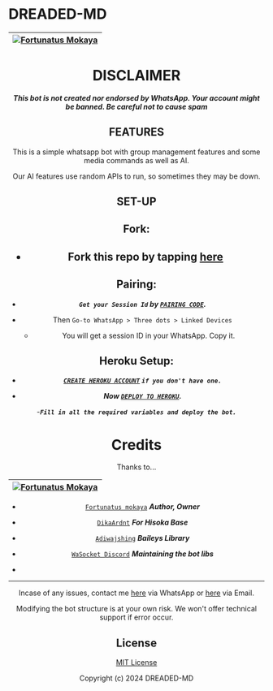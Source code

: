 # DREADED-MD

<div align="center">

| [![Fortunatus Mokaya](https://github.com/Fortunatusmokaya.png?lenght=50width=50)](https://github.com/Fortunatusmokaya)|
|----|


# DISCLAIMER

***This bot is not created nor endorsed by WhatsApp. Your account might be banned. Be careful not to cause spam***

## FEATURES
This is a simple whatsapp bot with group management features and some media commands as well as AI.

Our AI features use random APIs to run, so sometimes they may be down.

## SET-UP

## Fork:

<h2 align="center">   

- Fork this repo by tapping  [here](https://github.com/Fortunatusmokaya/dreaded-md/fork)


## Pairing:


- ***`Get your Session Id` by  [`PAIRING CODE`](https://dreaded-pair-862e5480d53e.herokuapp.com/pair).***

- Then `Go-to WhatsApp > Three dots > Linked Devices`
   - You will get a session ID in your WhatsApp. Copy it.

## Heroku Setup:

   - ***[`CREATE HEROKU ACCOUNT`](https://signup.heroku.com/) `if you don't have one.`***


- ***Now [`DEPLOY TO HEROKU`](https://dashboard.heroku.com/new?template=https://github.com/Fortunatusmokaya/dreaded-md).***

-***`Fill in all the required variables and deploy the bot.`***


# Credits

Thanks to...

<div align="center">

| [![Fortunatus Mokaya](https://github.com/Fortunatusmokaya.png?lenght=50width=50)](https://github.com/Fortunatusmokaya)|
|----|
* [`Fortunatus mokaya`](https://github.com/Fortunatusmokaya) ***Author, Owner***

* [`DikaArdnt`](https://github.com/DikaArdnt) ***For Hisoka Base***
* [`Adiwajshing`](https://github.com/WhiskeySockets/Baileys) ***Baileys Library***
* [`WaSocket Discord`](https://discord.gg/WeJM5FP9GG) ***Maintaining the bot libs***

* 

---

Incase of any issues, contact me  [here](https://wa.me/+254114710748) via WhatsApp or [here](mokayafortunatus@gmail.com) via Email.

Modifying the bot structure is at your own risk. We won't offer technical support if error occur.


## License

[MIT License](https://github.com/Fortunatusmokaya/DREADED-GPT-AI/blob/main/LICENSE)

Copyright (c) 2024 DREADED-MD

